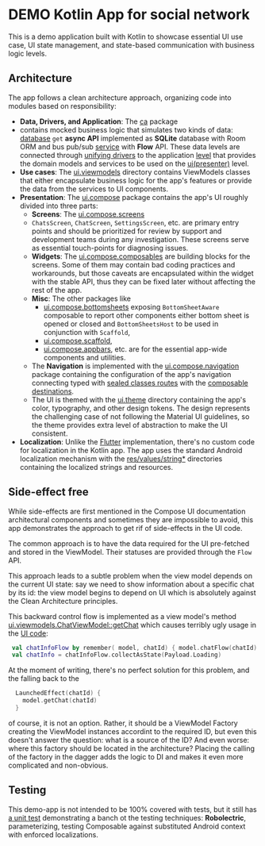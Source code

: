 # DEMO Kotlin App for social network

This is a demo application built with Kotlin to showcase essential UI use case,
UI state management, and state-based communication with business logic levels.


## Architecture

The app follows a clean architecture approach, organizing code into modules based on responsibility:

- **Data, Drivers, and Application**: The [ca](app/src/main/java/solutions/s4y/puredemo/ca) package
- contains mocked business logic that simulates two kinds of data:
[database](app/src/main/java/solutions/s4y/puredemo/ca/data) `get`
  **async API** implemented as **SQLite** database with Room ORM and bus pub/sub
  [service](app/src/main/java/solutions/s4y/puredemo/ca/bus) with **Flow** API.
  These data levels are connected through
 [unifying drivers](app/src/main/java/solutions/s4y/puredemo/ca/drivers) to the application
 [level](app/src/main/java/solutions/s4y/puredemo/ca/domain) that provides the domain
 models and services to be used on the 
 [ui(presenter)](app/src/main/java/solutions/s4y/puredemo/ui) level.
- **Use cases**: The [ui.viewmodels](app/src/main/java/solutions/s4y/puredemo/ui)
 directory contains ViewModels classes that either encapsulate business logic for the app's features or
  provide the data from the services to UI components.
- **Presentation**: The [ui.compose](app/src/main/java/solutions/s4y/puredemo/ui/compose)
      package contains the app's UI roughly divided into three parts:
    - **Screens**: The [ui.compose.screens](app/src/main/java/solutions/s4y/puredemo/ui/compose/screens)
    - `ChatsScreen`, `ChatScreen`, `SettingsScreen`, etc. are primary entry points and should be prioritized for review
    by support and development teams during any investigation. These screens serve as essential touch-points
    for diagnosing issues.
    - **Widgets**: The [ui.compose.composables](app/src/main/java/solutions/s4y/puredemo/ui/compose/composables) are
    building blocks for the screens. Some of them may contain bad coding practices and workarounds, but those caveats
    are encapsulated within the widget with the stable API, thus they can be fixed later without affecting
    the rest of the app.
    - **Misc**: The other packages like
      - [ui.compose.bottomsheets](app/src/main/java/solutions/s4y/puredemo/ui/compose/bottomsheets) exposing
        `BottomSheetAware` composable to report other components either bottom sheet is opened or closed
        and `BottomSheetsHost` to be used in conjunction with `Scaffold`,
      - [ui.compose.scaffold](app/src/main/java/solutions/s4y/puredemo/ui/compose/scaffold),
      - [ui.compose.appbars](app/src/main/java/solutions/s4y/puredemo/ui/compose/appbars),
     etc. are for the essential app-wide components and utilities.
    - The **Navigation** is implemented with the
      [ui.compose.navigation](app/src/main/java/solutions/s4y/puredemo/ui/compose/navigation)
      package containing the
      configuration of the app's navigation connecting
      typed with [sealed classes routes](app/src/main/java/solutions/s4y/puredemo/ui/compose/navigation/routes.kt)
      with the [composable destinations](app/src/main/java/solutions/s4y/puredemo/ui/compose/navigation/MainNavHost.kt).
    - The UI is themed with the [ui.theme](app/src/main/java/solutions/s4y/puredemo/ui/theme)
      directory containing the app's color, typography, and other design tokens. The design represents the
      challenging case of not following the Material UI guidelines, so the theme provides extra level
      of abstraction to make the UI consistent.
- **Localization**: Unlike the [Flutter](../flutter) implementation, there's no custom code for localization
  in the Kotlin app. The app uses the standard Android localization mechanism with the
  [res/values/string*](app/src/main/res/values) directories containing the localized strings and resources.

## Side-effect free

  While side-effects are first mentioned in the Compose UI documentation architectural components and sometimes
  they are impossible to avoid, this app demonstrates the approach to get rif of side-effects in the UI code.

  The common approach is to have the data required for the UI pre-fetched and stored in the ViewModel. Their 
  statuses are provided through the `Flow` API.

  This approach leads to a subtle problem when the view model depends on the current UI state: say we need to
  show information about a specific chat by its id: the view model begins to depend on UI which is absolutely
  against the Clean Architecture principles.

  This backward control flow is implemented as a view model's method
  [ui.viewmodels.ChatViewModel::getChat](app/src/main/java/solutions/s4y/puredemo/ui/viewmodels/ChatViewModel.kt)
  which causes terribly ugly usage in the [UI code](app/src/main/java/solutions/s4y/puredemo/ui/appbars/ChatAppBar.kt):
  ```kotlin
   val chatInfoFlow by remember( model, chatId) { model.chatFlow(chatId) }
   val chatInfo = chatInfoFlow.collectAsState(Payload.Loading)
  ```

  At the moment of writing, there's no perfect solution for this problem, and the falling back to the

  ```kotlin
    LaunchedEffect(chatId) {
      model.getChat(chatId)
    }
  ```

  of course, it is not an option. Rather, it should be a ViewModel Factory creating the ViewModel instances accordint to
  the required ID, but even this doesn't answer the question: what is a source of the ID? And even worse: where this
  factory should be located in the architecture? Placing the calling of the factory in the dagger adds the logic to DI
  and makes it even more complicated and non-obvious.
  
## Testing

  This demo-app is not intended to be 100% covered with tests, but it still has
  [a unit test](app/src/test/java/solutions/s4y/puredemo/ui/compose/composables/chats/LikesCountTest.kt) demonstrating a banch ot
    the testing techniques: **Robolectric**, parameterizing, testing Composable against substituted Android context with
    enforced localizations.